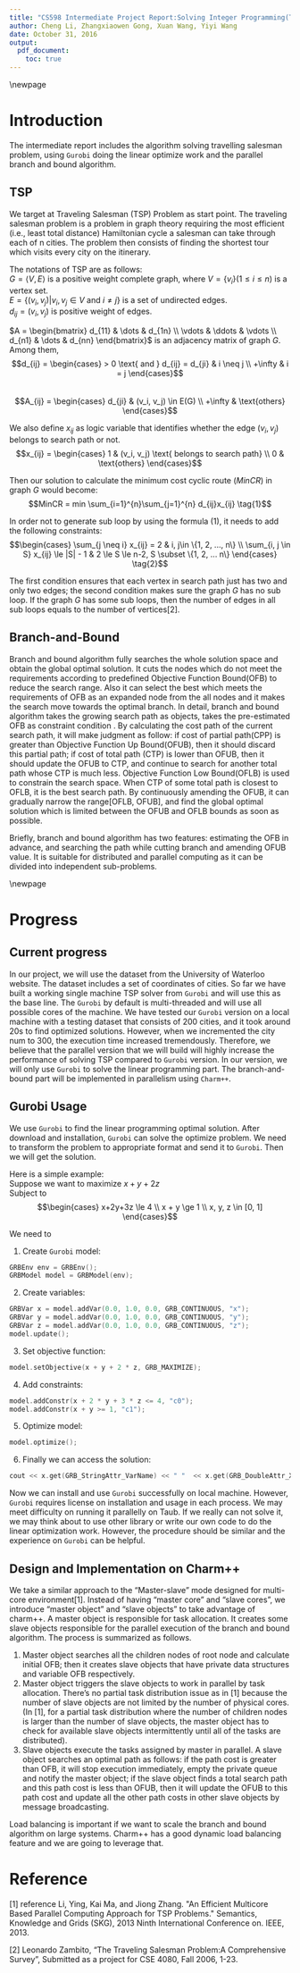 ```yaml
---
title: "CS598 Intermediate Project Report:Solving Integer Programming(TSP) with Branch-and-Bound"
author: Cheng Li, Zhangxiaowen Gong, Xuan Wang, Yiyi Wang
date: October 31, 2016
output:
  pdf_document:
    toc: true
---
```

\newpage
# Introduction
The intermediate report includes the algorithm solving travelling salesman problem, using `Gurobi` doing the linear optimize work and the parallel branch and bound algorithm.   

## TSP
We target at Traveling Salesman (TSP) Problem as start point.  The traveling salesman problem is a problem in graph theory requiring the most efficient (i.e., least total distance) Hamiltonian cycle a salesman can take through each of n cities. The problem then consists of finding the shortest tour which visits every city on the itinerary.  

The notations of TSP are as follows:  
$G = \langle V, E\rangle$ is a positive weight complete graph, where
$V=\{v_i\} (1 \le i \le n)$ is a vertex set.  
$E=\{(v_i, v_j) | v_i, v_j \in V \text{ and } i \neq j \}$ is a set of undirected edges.   
$d_{ij}=(v_i, v_j)$ is positive weight of edges.    

$A = \begin{bmatrix}
d_{11} & \dots & d_{1n} \\
\vdots & \ddots & \vdots \\
d_{n1} & \dots & d_{nn}
\end{bmatrix}$ is an adjacency matrix of graph $G$. Among them,
$$d_{ij} = \begin{cases} > 0 \text{ and } d_{ij} = d_{ji} & i \neq j \\
+\infty & i = j
\end{cases}$$    
$$A_{ij} = \begin{cases} d_{ji} & (v_i, v_j) \in E(G) \\  
+\infty & \text{others} \end{cases}$$    

We also define $x_{ij}$ as logic variable that identifies whether the edge $(v_i, v_j)$ belongs to search path or not.
$$x_{ij} = \begin{cases}
1 & (v_i, v_j) \text{ belongs to search path} \\
0 & \text{others}
\end{cases}$$  

Then our solution to calculate the minimum cost cyclic route ($MinCR$) in graph $G$ would become:  
$$MinCR = min \sum_{i=1}^{n}\sum_{j=1}^{n} d_{ij}x_{ij} \tag{1}$$

In order not to generate sub loop by using the formula $(1)$, it needs to add the following constraints:  
$$\begin{cases}  
\sum_{j \neq i} x_{ij} = 2 & i, j\in \{1, 2, ..., n\} \\
\sum_{i, j \in S} x_{ij} \le |S| - 1 & 2 \le S \le n-2, S \subset \{1, 2, ... n\}
\end{cases} \tag{2}$$  

The first condition ensures that each vertex in search path just has two and only two edges; the second condition makes sure the graph $G$ has no sub loop. If the graph $G$ has some sub loops, then the number of edges in all sub loops equals to the number of vertices[2].    

## Branch-and-Bound
Branch and bound algorithm fully searches the whole solution space and obtain the global optimal solution. It cuts the nodes which do not meet the requirements according to predefined Objective Function Bound(OFB) to reduce the search range. Also it can select the best which meets the requirements of OFB as an expanded node from the all nodes and it makes the search move towards the optimal branch. In detail, branch and bound algorithm takes the growing search path as objects, takes the pre-estimated OFB as constraint condition . By calculating the cost path of the current search path, it will make judgment as follow: if cost of partial path(CPP) is greater than Objective Function Up Bound(OFUB), then it should discard this partial path; if cost of total path (CTP)  is lower than OFUB, then it should update the OFUB to CTP, and continue to search for another total path whose CTP is much less. Objective Function Low Bound(OFLB) is used to constrain the search space. When CTP of some total path is closest to OFLB, it is the best search path. By continuously amending the OFUB, it can gradually narrow the range[OFLB, OFUB], and find the global optimal solution which is limited between the OFUB and OFLB bounds as soon as possible.   

Briefly, branch and bound algorithm has two features: estimating the OFB in advance, and searching the path while cutting branch and amending OFUB value. It is suitable for distributed and parallel computing as it can be divided into independent sub-problems.

\newpage
# Progress
## Current progress  
In our project, we will use the dataset from the University of Waterloo website. The dataset includes a set of coordinates of cities. So far we have built a working single machine TSP solver from `Gurobi` and will use this as the base line. The `Gurobi` by default is multi-threaded and will use all possible cores of the machine. We have tested our `Gurobi` version on a local machine with a testing dataset that consists of 200 cities, and it took around 20s to find optimized solutions. However, when we incremented the city num to 300, the execution time increased tremendously. Therefore, we believe that the parallel version that we will build will highly increase the performance of solving TSP compared to `Gurobi` version. In our version, we will only use `Gurobi` to solve the linear programming part. The branch-and-bound part will be implemented in parallelism using `Charm++`.  

## Gurobi Usage  
We use `Gurobi` to find the linear programming optimal solution. After download and installation, `Gurobi` can solve the optimize problem. We need to transform the problem to appropriate format and send it to `Gurobi`. Then we will get the solution.   

Here is a simple example:  
Suppose we want to maximize $x+y+2z$  
Subject to $$\begin{cases}  
x+2y+3z \le 4 \\
x + y \ge 1 \\
x, y, z \in [0, 1]
\end{cases}$$  

We need to  

1. Create `Gurobi` model:    
```cpp
GRBEnv env = GRBEnv();
GRBModel model = GRBModel(env);
```
2. Create variables:  
```cpp  
GRBVar x = model.addVar(0.0, 1.0, 0.0, GRB_CONTINUOUS, "x");
GRBVar y = model.addVar(0.0, 1.0, 0.0, GRB_CONTINUOUS, "y");
GRBVar z = model.addVar(0.0, 1.0, 0.0, GRB_CONTINUOUS, "z");
model.update();
```
3. Set objective function:    
```cpp
model.setObjective(x + y + 2 * z, GRB_MAXIMIZE);
```

4. Add constraints:    
```cpp
model.addConstr(x + 2 * y + 3 * z <= 4, "c0");
model.addConstr(x + y >= 1, "c1");
```  

5. Optimize model:    
```cpp
model.optimize();
```

6. Finally we can access the solution:    
```cpp
cout << x.get(GRB_StringAttr_VarName) << " "  << x.get(GRB_DoubleAttr_X) << endl;
```  

Now we can install and use `Gurobi` successfully on local machine. However, `Gurobi` requires license on installation and usage in each process. We may meet difficulty on running it parallelly on Taub. If we really can not solve it, we may think about to use other library or write our own code to do the linear optimization work. However, the procedure should be similar and the experience on `Gurobi` can be helpful.  

## Design and Implementation on Charm++  
We take a similar approach to  the “Master-slave” mode designed for multi-core environment[1]. Instead of having “master core” and “slave cores”, we introduce “master object” and “slave objects” to take advantage of charm++. A master object is responsible for task allocation. It creates some slave objects responsible for the parallel execution of the branch and bound algorithm. The process is summarized as follows. 	  

1. Master object searches all the children nodes of root node and calculate initial OFB; then it creates slave objects that have private data structures and variable OFB respectively.
2. Master object triggers the slave objects to work in parallel by task allocation. There’s no partial task distribution issue as in [1] because the number of slave objects are not limited by the number of physical cores. (In [1], for a partial task distribution where the number of children nodes is larger than the number of slave objects, the master object has to check for available slave objects intermittently until all of the tasks are distributed).
3. Slave objects execute the tasks assigned by master in parallel. A slave object searches an optimal path as follows: if the path cost is greater than OFB, it will stop execution immediately, empty the private queue and notify the master object; if the slave object  finds a total search path and this path cost is less than OFUB, then it will update the OFUB to this path cost and update all the other path costs in other slave objects by message broadcasting.  

Load balancing is important if we want to scale the branch and bound algorithm on large systems. Charm++ has a good dynamic load balancing feature and we are going to leverage that.


# Reference
[1] reference Li, Ying, Kai Ma, and Jiong Zhang. "An Efficient Multicore Based Parallel Computing Approach for TSP Problems." Semantics, Knowledge and Grids (SKG), 2013 Ninth International Conference on. IEEE, 2013.   
  
[2] Leonardo Zambito, “The Traveling Salesman Problem:A Comprehensive Survey”, Submitted as a project for CSE 4080, Fall 2006, 1-23.


